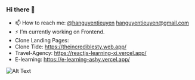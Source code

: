 ### Hi there 👋

- 📫 How to reach me: [@hanguyentieuyen](https://twitter.com/hanguyentieuyen) [hanguyentieuyen@gmail.com](https://gmail.com/)
- ⚡ I’m currently working on Frontend.
- Clone Landing Pages:
- Clone Tide: https://theincrediblesty.web.app/ 
- Travel-Agency: https://reactjs-learning-xi.vercel.app/
- E-learning: https://e-learning-ashy.vercel.app/




![Alt Text](https://static.wixstatic.com/media/4cbe8d_f1ed2800a49649848102c68fc5a66e53~mv2.gif)
